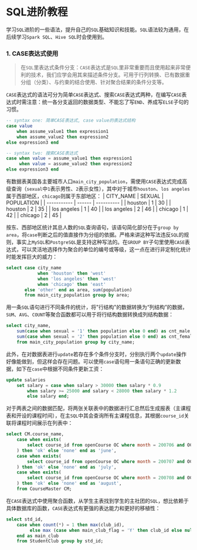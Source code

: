 # SQL进阶教程

学习`SQL`进阶的一些语法，提升自己的`SQL`基础知识和技能。`SQL`语法较为通用，在后续学习`Spark SQL`、`Hive SQL`时会使用到。

### 1. CASE表达式使用

> 在`SQL`里表达式条件分支：`CASE`表达式是`SQL`里非常重要而且使用起来非常便利的技术，我们应学会用其来描述条件分支。可用于行列转换、已有数据重分组（分类）、与约束的结合使用、针对聚合结果的条件分支等。

`CASE`表达式的语法可分为简单`CASE`表达式、搜索`CASE`表达式两种，在编写`CASE`表达式时需注意：统一各分支返回的数据类型、不能忘了写`END`、养成写`ELSE`子句的习惯。


```sql
-- syntax one: 简单CASE表达式, case value的表达式结构
case value 
	when assume_value1 then expression1
	when assume_value2 then expression2
else expression3 end	

-- syntax two: 搜索CASE表达式
case when value = assume_value1 then expression1
	 when value = assume_value2 then expression2
else expression3 end	 
```
有数据表美国各主要城市人口`main_city_population`，需使用`CASE`表达式完成高级查询（`sexual`中`1`表示男性、`2`表示女性），其中对于城市`houston`、`los angeles`属于西部地区，`chicago`则属于东部地区：
| CITY_NAME   | SEXUAL | POPULATION |
| ----------- | ------ | ---------- |
| houston     | 1      | 30         |
| houston     | 2      | 35         |
| los angeles | 1      | 40         |
| los angeles | 2      | 46         |
| chicago     | 1      | 42         |
| chicago     | 2      | 45         |

按东、西部地区统计其总人数的`SQL`查询语句，该语句简化部分在于`group by area`，将`case`判断之后的值直接作为分组的依据。严格来讲这种写法违反`SQL`的规则，事实上`MySQL`和`PostgreSQL`是支持这种写法的。在`GROUP BY`子句里使用`CASE`表达式，可以灵活地选择作为聚合的单位的编号或等级，这一点在进行非定制化统计时能发挥巨大的威力：

```sql
select case city_name 
			when 'houston' then 'west'
			when 'los angeles' then 'west'
            when 'chicago' then 'east'
       else 'other' end as area, sum(population)
	   from main_city_population group by area;
```

用一条`SQL`语句进行不同条件的统计，将"行结构"的数据转换为“列结构”的数据，`SUM`、`AVG`、`COUNT`等聚合函数都可以用于将行结构数据转换成列结构数据：

```sql
select city_name,
	sum(case when sexual = '1' then population else 0 end) as cnt_male,
    sum(case when sexual = '2' then population else 0 end) as cnt_female
    from main_city_population group by city_name;
```

此外，在对数据表进行`update`若存在多个条件分支时，分别执行两个`update`操作好像能做到，但这样会存在问题。可以使用`case`语句用一条语句正确的更新数据，如下在`case`中根据不同条件更新工资：

```sql
update salaries 
	set salary = case when salary > 30000 then salary * 0.9
		when salary >= 25000 and salary < 28000 then salary * 1.2
    	else salary end;
```

对于两表之间的数据匹配，将两张关联表中的数据进行汇总然后生成报表（主课程表和开设的课程时间），在主`SQL`中其会查询所有主课程信息，其根据`course_id`关联将课程时间展示在列表中：

```sql
select CM.course_name,
	case when exists(
    	select course_id from openCourse OC where month = 200706 and OC.course_id = CM.course_id
   	) then 'ok' else 'none' end as 'june',
	case when exists(
    	select course_id from openCourse OC where month = 200707 and OC.course_id = CM.course_id
   	) then 'ok' else 'none' end as 'july',
	case when exists(
    	select course_id from openCourse OC where month = 200708 and OC.course_id = CM.course_id
   	) then 'ok' else 'none' end as 'august',    
    from CourseMaster CM;
```

在`CASE`表达式中使用聚合函数，从学生主表找到学生的主社团的`SQL`，想比依赖于具体数据库的函数，`CASE`表达式有更强的表达能力和更好的移植性：

```sql
select std_id,
	case when count(*) = 1 then max(club_id),
		 else max (case when main_club_flag = 'Y' then club_id else null end)
	end as main_club 
	from StudentClub group by std_id;
```




